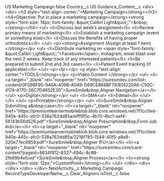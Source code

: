 <?xml version="1.0" encoding="UTF-8"?>
<CustomMetadata xmlns="http://soap.sforce.com/2006/04/metadata" xmlns:xsi="http://www.w3.org/2001/XMLSchema-instance" xmlns:xsd="http://www.w3.org/2001/XMLSchema">
    <label>US Marketing Campaign</label>
    <protected>false</protected>
    <values>
        <field>Country__c</field>
        <value xsi:type="xsd:string">US</value>
    </values>
    <values>
        <field>Guidance_Content__c</field>
        <value xsi:type="xsd:string">&lt;div&gt;
                    &lt;div&gt;
                        &lt;h3 style=&quot;text-align: center;&quot;&gt;Marketing Campaign&lt;/strong&gt;&lt;/h3&gt;
                        &lt;h4&gt;Objective: Put in place a
                                marketing campaign&lt;/strong&gt;&lt;strong style=&quot;font-size: 14px; font-family: &amp;quot;Calibri Light&amp;quot;;&quot;&gt;&amp;nbsp;&lt;/strong&gt;&lt;/h4&gt;
                        &lt;ul&gt;
                            &lt;li&gt;Discuss last week’s assignment&lt;/li&gt;
                            &lt;li&gt;Review primary means of marketing&lt;/li&gt;
                            &lt;li&gt;Establish a marketing campaign (event or something else)&lt;/li&gt;
                            &lt;li&gt;Discuss the Benefits of having proper orthodontics&lt;/li&gt;
                        &lt;/ul&gt;
                        &lt;p&gt;&lt;strong&gt;Assignment (Assign at least 1 item)&lt;/strong&gt;&lt;/p&gt;
                        &lt;ul&gt;
                            &lt;li&gt;Distribute marketing on &lt;span style=&quot;font-family: &amp;quot;Calibri Light&amp;quot;;&quot;&gt;Facebook&lt;/span&gt;, Instagram, email
                                blast over the next 2 weeks. Keep track of any interested patients&lt;/li&gt;
                            &lt;li&gt;Be prepared to submit 2nd and 3rd cases&lt;/li&gt;
                            &lt;li&gt;Patient Event tracking (if applicable)&lt;/li&gt;
                        &lt;/ul&gt;
                        &lt;p&gt;&lt;br&gt;&lt;/p&gt;
                        &lt;p style=&quot;text-align: center;&quot;&gt;TOOLS&lt;/strong&gt;&lt;/p&gt;
                        &lt;p&gt;Video Content &lt;/strong&gt;&lt;/p&gt;
                        &lt;ul&gt;
                            &lt;li&gt;&lt;a target=&quot;_blank&quot; rel=&quot;noopener&quot; href=&quot;https://suresmileu.com/list-content/0F098F90-946A-409B-A049-D69CEB68BF79/B14220A6-C50C-4174-A17D-26C7D4652E30&quot;&gt;SureSmile&amp;nbsp;Aligner
                                    Navigation&lt;/a&gt;​&lt;/li&gt;
                        &lt;/ul&gt;
                        &lt;p&gt;Digital&lt;/strong&gt;&lt;/p&gt;
                        &lt;ul&gt;
                            &lt;li&gt;SMA&lt;ul&gt;
                                    &lt;li&gt;Edetail&lt;/li&gt;
                                &lt;/ul&gt;
                            &lt;/li&gt;
                        &lt;/ul&gt;
                        &lt;p&gt;Printable&lt;/strong&gt;&lt;/p&gt;
                        &lt;ul&gt;
                            &lt;li&gt;SureSmile&amp;nbsp;Aligner Submitting a&amp;nbsp;case&lt;/li&gt;
                            &lt;li&gt;&lt;a target=&quot;_blank&quot; rel=&quot;noopener&quot; href=&quot;https://premiumlearnermobileblob.blob.core.windows.net/7f1cc0ed-940e-445c-afc0-338a762dd85a/efff9f5c-4b70-4bc1-aef4-56143b56d528.pdf&quot;&gt;SureSmile&amp;nbsp;Aligner
                                    Prescription&amp;nbsp;Form Job Aid&lt;/a&gt;&lt;/li&gt;
                            &lt;li&gt;&lt;a target=&quot;_blank&quot; rel=&quot;noopener&quot; href=&quot;https://premiumlearnermobileblob.blob.core.windows.net/7f1cc0ed-940e-445c-afc0-338a762dd85a/2218f785-1544-40f5-a8e8-320e77ec6859.pdf&quot;&gt;SureSmile&amp;nbsp;Aligner
                                    IFU&lt;/a&gt;​&lt;/li&gt;
                            &lt;li&gt;&lt;a target=&quot;_blank&quot; rel=&quot;noopener&quot; href=&quot;https://suresmileu.com/card-content?pageid=8634f812-8327-494c-8c88-2fb69b4efced&quot;&gt;SureSmile&amp;nbsp;Aligner
                                    Process&lt;/a&gt;&lt;/li&gt;
                            &lt;li&gt;&lt;strong style=&quot;font-size: 12px;&quot;&gt;CustomPoint&lt;/strong&gt;&lt;/li&gt;
                        &lt;/ul&gt;
                    &lt;/div&gt;
                    &lt;div&gt;&lt;/div&gt;
                &lt;/div&gt;
            &lt;/div&gt;</value>
    </values>
    <values>
        <field>NextActivity__c</field>
        <value xsi:type="xsd:string">Marketing Campaign</value>
    </values>
    <values>
        <field>RecordTypeDeveloperName__c</field>
        <value xsi:type="xsd:string">Clear_Aligners</value>
    </values>
    <values>
        <field>isTest__c</field>
        <value xsi:type="xsd:boolean">false</value>
    </values>
</CustomMetadata>
